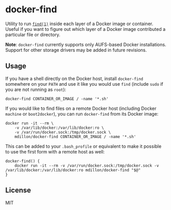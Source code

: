# docker-find

Utility to run [`find(1)`](http://www.gnu.org/software/findutils/manual/html_mono/find.html#Invoking-find) inside each layer of a Docker image or container. Useful if you want to figure out which layer of a Docker image contributed a particular file or directory.

**Note**: `docker-find` currently supports only AUFS-based Docker installations. Support for other storage drivers may be added in future revisions.

## Usage

If you have a shell directly on the Docker host, install `docker-find` somewhere on your `PATH` and use it like you would use `find` (include `sudo` if you are not running as `root`):

    docker-find CONTAINER_OR_IMAGE / -name '*.sh'

If you would like to find files on a remote Docker host (including Docker `machine` or `boot2docker`), you can run `docker-find` from its Docker image:

    docker run -it --rm \
        -v /var/lib/docker:/var/lib/docker:ro \
        -v /var/run/docker.sock:/tmp/docker.sock \
        mdillon/docker-find CONTAINER_OR_IMAGE / -name '*.sh'

This can be added to your `.bash_profile` or equivalent to make it possible to use the first form with a remote host as well:

```shell
docker-find() {
	docker run -it --rm -v /var/run/docker.sock:/tmp/docker.sock -v /var/lib/docker:/var/lib/docker:ro mdillon/docker-find "$@"
}
```

## License

MIT
